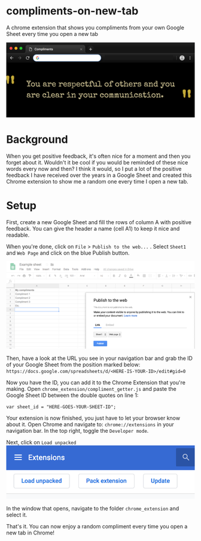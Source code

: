 # compliments-on-new-tab

A chrome extension that shows you compliments from your own Google Sheet every time you open a new tab

![new tab example](screenshots/new_tab.png "New tab page example compliment")

# Background

When you get positive feedback, it's often nice for a moment and then you forget about it. Wouldn't it be cool if you would be reminded of these nice words every now and then? I think it would, so I put a lot of the positive feedback I have received over the years in a Google Sheet and created this Chrome extension to show me a random one every time I open a new tab.

# Setup

First, create a new Google Sheet and fill the rows of column A with positive feedback. You can give the header a name (cell A1) to keep it nice and readable.

When you're done, click on `File` > `Publish to the web...` . Select `Sheet1` and `Web Page` and click on the blue Publish button.

![publish google sheet](screenshots/google_sheet.png "Publish your Google Sheet")

Then, have a look at the URL you see in your navigation bar and grab the ID of your Google Sheet from the position marked below:
`https://docs.google.com/spreadsheets/d/<HERE-IS-YOUR-ID>/edit#gid=0`

Now you have the ID, you can add it to the Chrome Extension that you're making. Open `chrome_extension/compliment_getter.js` and paste the Google Sheet ID between the double quotes on line 1:

```
var sheet_id = "HERE-GOES-YOUR-SHEET-ID";
```

Your extension is now finished, you just have to let your browser know about it. Open Chrome and navigate to: `chrome://extensions` in your navigation bar. In the top right, toggle the `Developer mode`.

Next, click on `Load unpacked`
![load extension](screenshots/load_extension.png "Load your extension")

In the window that opens, navigate to the folder `chrome_extension` and select it.

That's it. You can now enjoy a random compliment every time you open a new tab in Chrome!

